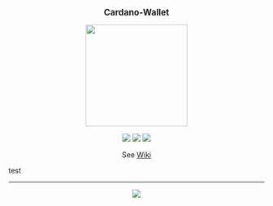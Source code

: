 <p align="center">
  <big><strong>Cardano-Wallet</strong></big>
</p>

<p align="center">
  <img width="200" src=".github/images/cardano-logo.png"/>
</p>

<p align="center">
  <img src="https://img.shields.io/badge/version-2.0.0-ff69b4.svg?style=for-the-badge" />
  <a href="https://travis-ci.org/input-output-hk/cardano-wallet"><img src="https://img.shields.io/travis/input-output-hk/cardano-wallet.svg?style=for-the-badge" /></a>
  <a href="https://coveralls.io/github/input-output-hk/cardano-wallet"><img src="https://img.shields.io/coveralls/github/input-output-hk/cardano-wallet.svg?style=for-the-badge" /></a>
</p>

<p align="center">
  See <a href="https://github.com/input-output-hk/cardano-wallet/wiki">Wiki</a>
</p>

test

<hr/>

<p align="center">
  <a href="https://github.com/input-output-hk/cardano-wallet/blob/develop/LICENSE"><img src="https://img.shields.io/github/license/input-output-hk/cardano-wallet.svg?style=for-the-badge" /></a>
</p>

